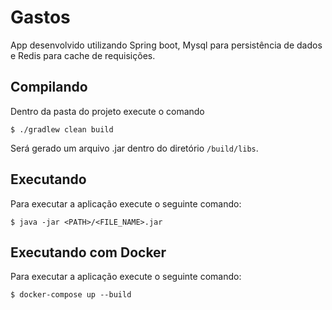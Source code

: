 # Gastos

App desenvolvido utilizando Spring boot, Mysql para persistência de dados e Redis para cache de requisições.

## Compilando

Dentro da pasta do projeto execute o comando

```$ ./gradlew clean build```

Será gerado um arquivo .jar dentro do diretório ```/build/libs```.

## Executando

Para executar a aplicação execute o seguinte comando:

```$ java -jar <PATH>/<FILE_NAME>.jar ```

## Executando com Docker

Para executar a aplicação execute o seguinte comando:

```$ docker-compose up --build ```